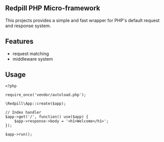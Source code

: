 Redpill PHP Micro-framework
-

This projects provides a simple and fast wrapper for PHP's 
default request and response system. 
 
Features
-
* request matching
* middleware system

Usage
-
    <?php
    
    require_once('vendor/autoload.php');
    
    \Redpill\App::create($app);
    
    // Index handler
    $app->get('/', function() use($app) {
        $app->response->body = '<h1>Welcome</h1>';
    });
    
    $app->run();
    

 
 